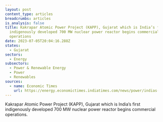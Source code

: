 ```yaml
---
layout: post
content_type: articles
breadcrumbs: articles
is_analysis: false
title: Kakrapar Atomic Power Project (KAPP), Gujarat which is India’s first
  indigenously developed 700 MW nuclear power reactor begins commercial
  operations
date: 2023-07-05T20:04:16.288Z
states:
  - Gujarat
sectors:
  - Energy
subsectors:
  - Power & Renewable Energy
  - Power
  - Renewables
sources:
  - name: Economic Times
    url: https://energy.economictimes.indiatimes.com/news/power/indias-first-domestically-built-700-mw-nuclear-reactor-starts-commercial-operations-in-gujarat/101407239
---
```

Kakrapar Atomic Power Project (KAPP), Gujarat which is India’s first indigenously developed 700 MW nuclear power reactor begins commercial operations.